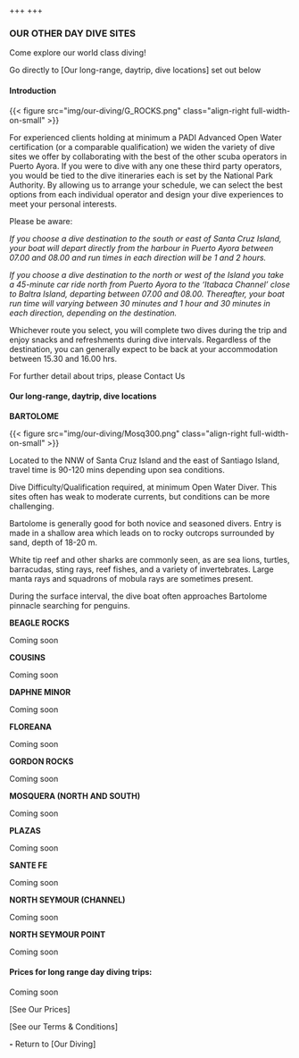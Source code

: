 +++
+++

### OUR OTHER DAY DIVE SITES

<span class="strapline">Come explore our world class diving!</span>


Go directly to [Our long-range, daytrip, dive locations] set out below



#### Introduction

{{< figure src="img/our-diving/G_ROCKS.png" class="align-right full-width-on-small" >}}

For experienced clients holding at minimum a PADI Advanced Open Water certification (or a comparable qualification) we widen the variety of dive sites we offer by collaborating with the best of the other scuba operators in Puerto Ayora.  If you were to dive with any one these third party operators, you would be tied to the dive itineraries each is set by the National Park Authority.  By allowing us to arrange your schedule, we can select the best options from each individual operator and design your dive experiences to meet your personal interests.

Please be aware:

*If you choose a dive destination to the south or east of Santa Cruz Island, your boat will depart directly from the harbour in Puerto Ayora between 07.00 and 08.00 and run times in each direction will be 1 and 2 hours.*

*If you choose a dive destination to the north or west of the Island you take a 45-minute car ride north from Puerto Ayora to the ‘Itabaca Channel’ close to Baltra Island, departing between 07.00 and 08.00.  Thereafter, your boat run time will varying between 30 minutes and 1 hour and 30 minutes in each direction, depending on the destination.*

Whichever route you select, you will complete two dives during the trip and enjoy snacks and refreshments during dive intervals. Regardless of the destination, you can generally expect to be back at your accommodation between 15.30 and 16.00 hrs.

For further detail about trips, please Contact Us



#### Our long-range, daytrip, dive locations 

**BARTOLOME**

{{< figure src="img/our-diving/Mosq300.png" class="align-right full-width-on-small" >}}

Located to the NNW of Santa Cruz Island and the east of Santiago Island, travel time is 90-120 mins depending upon sea conditions.

Dive Difficulty/Qualification required, at minimum Open Water Diver.  This sites often has weak to moderate currents, but conditions can be more challenging. 

Bartolome is generally good for both novice and seasoned divers.  Entry is made in a shallow area which leads on to rocky outcrops surrounded by sand, depth of 18-20 m.

White tip reef and other sharks are commonly seen, as are sea lions, turtles, barracudas, sting rays, reef fishes, and a variety of invertebrates. Large manta rays and squadrons of mobula rays are sometimes present.

During the surface interval, the dive boat often approaches Bartolome pinnacle searching for penguins.

<div class="grey-bar"></div>

**BEAGLE ROCKS**

Coming soon

<div class="grey-bar"></div>

**COUSINS** 

Coming soon

<div class="grey-bar"></div>

**DAPHNE MINOR**

Coming soon

<div class="grey-bar"></div>

**FLOREANA**

Coming soon

<div class="grey-bar"></div>

**GORDON ROCKS**

Coming soon

<div class="grey-bar"></div>

**MOSQUERA (NORTH AND SOUTH)**

Coming soon

<div class="grey-bar"></div>

**PLAZAS**

Coming soon

<div class="grey-bar"></div>

**SANTE FE**

Coming soon

<div class="grey-bar"></div>

**NORTH SEYMOUR (CHANNEL)**

Coming soon

<div class="grey-bar"></div>

**NORTH SEYMOUR POINT**

Coming soon

<div class="grey-bar"></div>

#### Prices for long range day diving trips:

Coming soon

[See Our Prices]

[See our Terms & Conditions]

**-**
Return to [Our Diving]